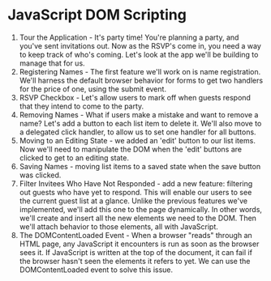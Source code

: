 # JavaScript DOM Scripting

1. Tour the Application - It's party time! You're planning a party, and you've sent invitations out. Now as the RSVP's come in, you need a way to keep track of who's coming. Let's look at the app we'll be building to manage that for us.
2. Registering Names - The first feature we'll work on is name registration. We'll harness the default browser behavior for forms to get two handlers for the price of one, using the submit event.
3. RSVP Checkbox - Let's allow users to mark off when guests respond that they intend to come to the party.
4. Removing Names - What if users make a mistake and want to remove a name? Let's add a button to each list item to delete it. We'll also move to a delegated click handler, to allow us to set one handler for all buttons.
5. Moving to an Editing State - we added an 'edit' button to our list items. Now we'll need to manipulate the DOM when the 'edit' buttons are clicked to get to an editing state.
6. Saving Names -  moving list items to a saved state when the save button was clicked. 
7. Filter Invitees Who Have Not Responded - add a new feature: filtering out guests who have yet to respond. This will enable our users to see the current guest list at a glance. Unlike the previous features we've implemented, we'll add this one to the page dynamically. In other words, we'll create and insert all the new elements we need to the DOM. Then we'll attach behavior to those elements, all with JavaScript.
8. The DOMContentLoaded Event - When a browser "reads" through an HTML page, any JavaScript it encounters is run as soon as the browser sees it. If JavaScript is written at the top of the document, it can fail if the browser hasn't seen the elements it refers to yet. We can use the DOMContentLoaded event to solve this issue.
